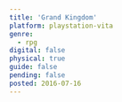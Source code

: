 ```yaml
---
title: 'Grand Kingdom'
platform: playstation-vita
genre:
  - rpg
digital: false
physical: true
guide: false
pending: false
posted: 2016-07-16
---
```

